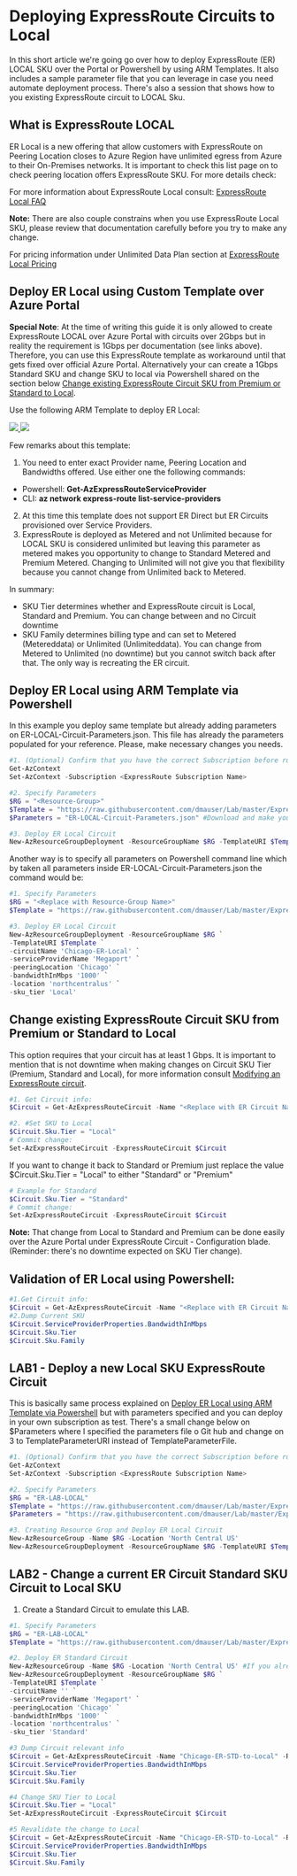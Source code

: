 # Deploying ExpressRoute Circuits to Local

In this short article we're going go over how to deploy ExpressRoute (ER) LOCAL SKU over the Portal or Powershell by using ARM Templates. It also includes a sample parameter file that you can leverage in case you need automate deployment process. There's also a session that shows how to you existing ExpressRoute circuit to LOCAL Sku.

## What is ExpressRoute LOCAL

ER Local is a new offering that allow customers with ExpressRoute on Peering Location closes to Azure Region have unlimited egress from Azure to their On-Premises networks. It is important to check this list page on to check peering location offers ExpressRoute SKU. For more details check:

For more information about ExpressRoute Local consult: [ExpressRoute Local FAQ](http://aka.ms/ErLocal)

**Note:** There are also couple constrains when you use ExpressRoute Local SKU, please review that documentation carefully before you try to make any change.

For pricing information under Unlimited Data Plan section at [ExpressRoute Local Pricing](http://aka.ms/ErPricing)

## Deploy ER Local using Custom Template over Azure Portal

**Special Note**: At the time of writing this guide it is only allowed to create ExpressRoute LOCAL over Azure Portal with circuits over 2Gbps but in reality the requirement is 1Gbps per documentation (see links above). Therefore, you can use this ExpressRoute template as workaround until that gets fixed over official Azure Portal. Alternatively your can create a 1Gbps Standard SKU and change SKU to local via Powershell shared on the section below [Change existing ExpressRoute Circuit SKU from Premium or Standard to Local](#Change-existing-ExpressRoute-Circuit-SKU-from-Premium-or-Standard-to-Local).

Use the following ARM Template to deploy ER Local:

<a href="https://portal.azure.com/#create/Microsoft.Template/uri/https%3A%2F%2Fraw.githubusercontent.com%2Fdmauser%2Flab%2Fmaster%2FExpressRoute%2FER-Local%2FER-LOCAL-Circuit.json" target="_blank">
    <img src="http://azuredeploy.net/deploybutton.png"/>
</a>
<a href="http://armviz.io/#/?load=https%3A%2F%2Fraw.githubusercontent.com%2Fdmauser%2Flab%2Fmaster%2FExpressRoute%2FER-Local%2FER-LOCAL-Circuit.json" target="_blank">
    <img src="http://armviz.io/visualizebutton.png"/>
</a>

Few remarks about this template:

1. You need to enter exact Provider name, Peering Location and Bandwidths offered. Use either one the following commands:

- Powershell: **Get-AzExpressRouteServiceProvider** 
- CLI: **az network express-route list-service-providers**

2. At this time this template does not support ER Direct but ER Circuits provisioned over Service Providers.
3. ExpressRoute is deployed as Metered and not Unlimited because for LOCAL SKU is considered unlimited but leaving this parameter as metered makes you opportunity to change to Standard Metered and Premium Metered. Changing to Unlimited will not give you that flexibility because you cannot change from Unlimited back to Metered.

In summary:
- SKU Tier determines whether and ExpressRoute circuit is Local, Standard and Premium. You can change between and no Circuit downtime
- SKU Family determines billing type and can set to Metered (Metereddata) or Unlimited (Unlimiteddata). You can change from Metered to Unlimited (no downtime) but you cannot switch back after that. The only way is recreating the ER circuit.

## Deploy ER Local using ARM Template via Powershell

In this example you deploy same template but already adding parameters on ER-LOCAL-Circuit-Parameters.json. This file has already the parameters populated for your reference. Please, make necessary changes you needs.

```PowerShell
#1. (Optional) Confirm that you have the correct Subscription before run the commands below:
Get-AzContext
Set-AzContext -Subscription <ExpressRoute Subscription Name>

#2. Specify Parameters
$RG = "<Resource-Group>"
$Template = "https://raw.githubusercontent.com/dmauser/Lab/master/ExpressRoute/ER-Local/ER-LOCAL-Circuit.json"
$Parameters = "ER-LOCAL-Circuit-Parameters.json" #Download and make your own changes and update path + file location.

#3. Deploy ER Local Circuit
New-AzResourceGroupDeployment -ResourceGroupName $RG -TemplateURI $Template -TemplateParameterFile $Parameters
```
Another way is to specify all parameters on Powershell command line which by taken all parameters inside ER-LOCAL-Circuit-Parameters.json the command would be:

```powershell
#1. Specify Parameters
$RG = "<Replace with Resource-Group Name>"
$Template = "https://raw.githubusercontent.com/dmauser/Lab/master/ExpressRoute/ER-Local/ER-LOCAL-Circuit.json"

#3. Deploy ER Local Circuit
New-AzResourceGroupDeployment -ResourceGroupName $RG `
-TemplateURI $Template `
-circuitName 'Chicago-ER-Local' `
-serviceProviderName 'Megaport' `
-peeringLocation 'Chicago' `
-bandwidthInMbps '1000' `
-location 'northcentralus' `
-sku_tier 'Local'

```
## Change existing ExpressRoute Circuit SKU from Premium or Standard to Local

This option requires that your circuit has at least 1 Gbps. It is important to mention that is not downtime when making changes on Circuit SKU Tier (Premium, Standard and Local), for more information consult [Modifying an ExpressRoute circuit](https://docs.microsoft.com/en-us/azure/expressroute/expressroute-howto-circuit-arm#modify).

```Powershell
#1. Get Circuit info:
$Circuit = Get-AzExpressRouteCircuit -Name "<Replace with ER Circuit Name>" -ResourceGroupName "<Replace with ER Circuit Resource Group>"

#2. #Set SKU to Local
$Circuit.Sku.Tier = "Local"
# Commit change:
Set-AzExpressRouteCircuit -ExpressRouteCircuit $Circuit
```

If you want to change it back to Standard or Premium just replace the value $Circuit.Sku.Tier = "Local" to either "Standard" or "Premium"
```Powershell
# Example for Standard
$Circuit.Sku.Tier = "Standard"
# Commit change:
Set-AzExpressRouteCircuit -ExpressRouteCircuit $Circuit
```

**Note:** That change from Local to Standard and Premium can be done easily over the Azure Portal under ExpressRoute Circuit - Configuration blade. (Reminder: there's no downtime expected on SKU Tier change).

## Validation of ER Local using Powershell:

```powershell
#1.Get Circuit info:
$Circuit = Get-AzExpressRouteCircuit -Name "<Replace with ER Circuit Name>" -ResourceGroupName "<Replace with ER Circuit Resource Group>"
#2.Dump Current SKU
$Circuit.ServiceProviderProperties.BandwidthInMbps 
$Circuit.Sku.Tier
$Circuit.Sku.Family
```

## LAB1 - Deploy a new Local SKU ExpressRoute Circuit

This is basically same process explained on [Deploy ER Local using ARM Template via Powershell](#Deploy-ER-Local-using-ARM-Template-via-Powershell) but with parameters specified and you can deploy in your own subscription as test.
There's a small change below on $Parameters where I specified the parameters file o Git hub and change on 3 to TemplateParameterURI instead of TemplateParameterFile.

```powershell
#1. (Optional) Confirm that you have the correct Subscription before run the commands below:
Get-AzContext
Set-AzContext -Subscription <ExpressRoute Subscription Name>

#2. Specify Parameters
$RG = "ER-LAB-LOCAL"
$Template = "https://raw.githubusercontent.com/dmauser/Lab/master/ExpressRoute/ER-Local/ER-LOCAL-Circuit.json"
$Parameters = "https://raw.githubusercontent.com/dmauser/Lab/master/ExpressRoute/ER-Local/ER-LOCAL-Circuit-Parameters.json"

#3. Creating Resource Grop and Deploy ER Local Circuit
New-AzResourceGroup -Name $RG -Location 'North Central US'
New-AzResourceGroupDeployment -ResourceGroupName $RG -TemplateURI $Template -TemplateParameterURI $Parameters
```

## LAB2 - Change a current ER Circuit Standard SKU Circuit to Local SKU

1. Create a Standard Circuit to emulate this LAB.

```powershell
#1. Specify Parameters
$RG = "ER-LAB-LOCAL"
$Template = "https://raw.githubusercontent.com/dmauser/Lab/master/ExpressRoute/ER-Local/ER-LOCAL-Circuit.json"

#2. Deploy ER Standard Circuit
New-AzResourceGroup -Name $RG -Location 'North Central US' #If you already have Resource Group created on previews LAB, please skip this line.
New-AzResourceGroupDeployment -ResourceGroupName $RG `
-TemplateURI $Template `
-circuitName '' `
-serviceProviderName 'Megaport' `
-peeringLocation 'Chicago' `
-bandwidthInMbps '1000' `
-location 'northcentralus' `
-sku_tier 'Standard'

#3 Dump Circuit relevant info
$Circuit = Get-AzExpressRouteCircuit -Name "Chicago-ER-STD-to-Local" -ResourceGroupName $RG
$Circuit.ServiceProviderProperties.BandwidthInMbps 
$Circuit.Sku.Tier
$Circuit.Sku.Family

#4 Change SKU Tier to Local
$Circuit.Sku.Tier = "Local"
Set-AzExpressRouteCircuit -ExpressRouteCircuit $Circuit

#5 Revalidate the change to Local
$Circuit = Get-AzExpressRouteCircuit -Name "Chicago-ER-STD-to-Local" -ResourceGroupName $RG
$Circuit.ServiceProviderProperties.BandwidthInMbps 
$Circuit.Sku.Tier
$Circuit.Sku.Family

```


